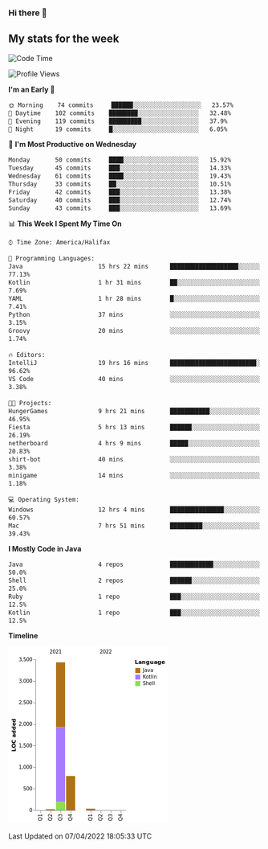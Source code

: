 ### Hi there 👋

## My stats for the week
<!--START_SECTION:waka-->
![Code Time](http://img.shields.io/badge/Code%20Time-160%20hrs%2055%20mins-blue)

![Profile Views](http://img.shields.io/badge/Profile%20Views-0-blue)

**I'm an Early 🐤** 

```text
🌞 Morning    74 commits     ██████░░░░░░░░░░░░░░░░░░░   23.57% 
🌆 Daytime    102 commits    ████████░░░░░░░░░░░░░░░░░   32.48% 
🌃 Evening    119 commits    █████████░░░░░░░░░░░░░░░░   37.9% 
🌙 Night      19 commits     █░░░░░░░░░░░░░░░░░░░░░░░░   6.05%

```
📅 **I'm Most Productive on Wednesday** 

```text
Monday       50 commits     ████░░░░░░░░░░░░░░░░░░░░░   15.92% 
Tuesday      45 commits     ███░░░░░░░░░░░░░░░░░░░░░░   14.33% 
Wednesday    61 commits     ████░░░░░░░░░░░░░░░░░░░░░   19.43% 
Thursday     33 commits     ██░░░░░░░░░░░░░░░░░░░░░░░   10.51% 
Friday       42 commits     ███░░░░░░░░░░░░░░░░░░░░░░   13.38% 
Saturday     40 commits     ███░░░░░░░░░░░░░░░░░░░░░░   12.74% 
Sunday       43 commits     ███░░░░░░░░░░░░░░░░░░░░░░   13.69%

```


📊 **This Week I Spent My Time On** 

```text
⌚︎ Time Zone: America/Halifax

💬 Programming Languages: 
Java                     15 hrs 22 mins      ███████████████████░░░░░░   77.13% 
Kotlin                   1 hr 31 mins        ██░░░░░░░░░░░░░░░░░░░░░░░   7.69% 
YAML                     1 hr 28 mins        █░░░░░░░░░░░░░░░░░░░░░░░░   7.41% 
Python                   37 mins             ░░░░░░░░░░░░░░░░░░░░░░░░░   3.15% 
Groovy                   20 mins             ░░░░░░░░░░░░░░░░░░░░░░░░░   1.74%

🔥 Editors: 
IntelliJ                 19 hrs 16 mins      ████████████████████████░   96.62% 
VS Code                  40 mins             ░░░░░░░░░░░░░░░░░░░░░░░░░   3.38%

🐱‍💻 Projects: 
HungerGames              9 hrs 21 mins       ███████████░░░░░░░░░░░░░░   46.95% 
Fiesta                   5 hrs 13 mins       ██████░░░░░░░░░░░░░░░░░░░   26.19% 
netherboard              4 hrs 9 mins        █████░░░░░░░░░░░░░░░░░░░░   20.83% 
shirt-bot                40 mins             ░░░░░░░░░░░░░░░░░░░░░░░░░   3.38% 
minigame                 14 mins             ░░░░░░░░░░░░░░░░░░░░░░░░░   1.18%

💻 Operating System: 
Windows                  12 hrs 4 mins       ███████████████░░░░░░░░░░   60.57% 
Mac                      7 hrs 51 mins       █████████░░░░░░░░░░░░░░░░   39.43%

```

**I Mostly Code in Java** 

```text
Java                     4 repos             ████████████░░░░░░░░░░░░░   50.0% 
Shell                    2 repos             ██████░░░░░░░░░░░░░░░░░░░   25.0% 
Ruby                     1 repo              ███░░░░░░░░░░░░░░░░░░░░░░   12.5% 
Kotlin                   1 repo              ███░░░░░░░░░░░░░░░░░░░░░░   12.5%

```


**Timeline**

![Chart not found](https://raw.githubusercontent.com/lyndseyy/lyndseyy/main/charts/bar_graph.png) 


 Last Updated on 07/04/2022 18:05:33 UTC
<!--END_SECTION:waka-->